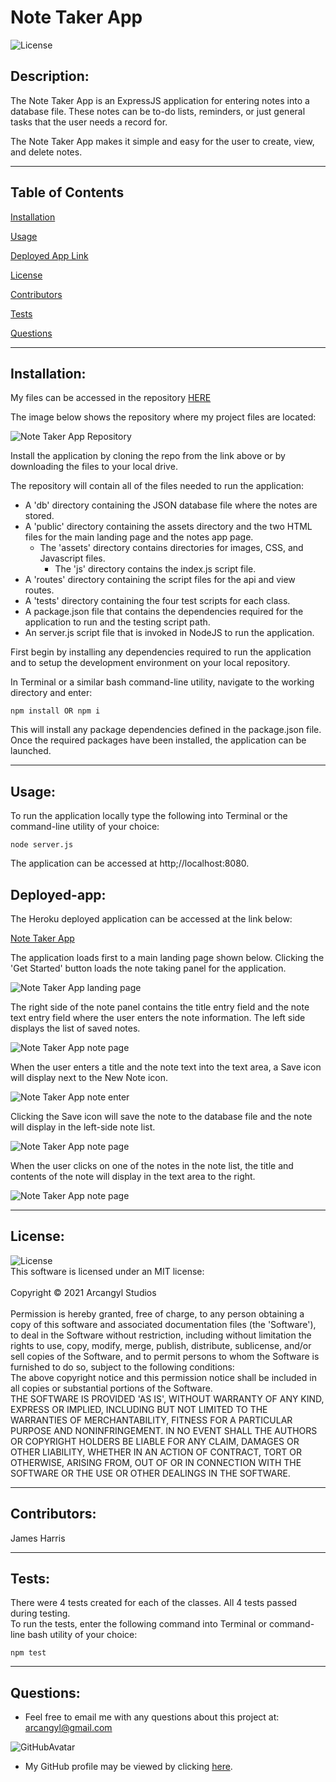 
# Note Taker App<br>

![License](https://img.shields.io/badge/License-MIT-green.svg)<br>

## Description:<br>

The Note Taker App is an ExpressJS application for entering notes into a database file. These notes can be to-do lists, reminders, or just general tasks that the user needs a record for.<br>

The Note Taker App makes it simple and easy for the user to create, view, and delete notes.<br>

---


## Table of Contents<br>

[Installation](#installation)<br>

[Usage](#usage)<br>

[Deployed App Link](#deployed-app)<br>

[License](#license)<br>

[Contributors](#contributors)<br>

[Tests](#tests)<br>

[Questions](#Questions)<br>

---

## Installation:<br>

My files can be accessed in the repository [HERE](https://github.com/arcangyl1963/note-taker-app)<br>

The image below shows the repository where my project files are located:

![Note Taker App Repository](./public/assets/images/note-taker-app_gitrepo.png)

Install the application by cloning the repo from the link above or by downloading the files to your local drive.

The repository will contain all of the files needed to run the application:

* A 'db' directory containing the JSON database file where the notes are stored.
* A 'public' directory containing the assets directory and the two HTML files for the main landing page and the notes app page.
  * The 'assets' directory contains directories for images, CSS, and Javascript files.
    * The 'js' directory contains the index.js script file.
* A 'routes' directory containing the script files for the api and view routes.
* A 'tests' directory containing the four test scripts for each class.
* A package.json file that contains the dependencies required for the application to run and the testing script path.
* An server.js script file that is invoked in NodeJS to run the application.

First begin by installing any dependencies required to run the application and to setup the development environment on your local repository.<br>

In Terminal or a similar bash command-line utility, navigate to the working directory and enter:<br>

~~~
npm install OR npm i
~~~

This will install any package dependencies defined in the package.json file.
Once the required packages have been installed, the application can be launched.

---

## Usage:<br>
To run the application locally type the following into Terminal or the command-line utility of your choice:

~~~
node server.js
~~~

The application can be accessed at http;//localhost:8080.

## Deployed-app:

The Heroku deployed application can be accessed at the link below:

[Note Taker App](https://floating-bayou-71419.herokuapp.com/)

The application loads first to a main landing page shown below. Clicking the 'Get Started' button loads the note taking panel for the application.<br>

![Note Taker App landing page](./public/assets/images/note-taker-app_landing.png)

The right side of the note panel contains the title entry field and the note text entry field where the user enters the note information. The left side displays the list of saved notes.

![Note Taker App note page](./public/assets/images/note-taker-app_notes.png)

When the user enters a title and the note text into the text area, a Save icon will display next to the New Note icon.

![Note Taker App note enter](./public/assets/images/note-taker-app_notes-enter.png)

Clicking the Save icon will save the note to the database file and the note will display in the left-side note list.

![Note Taker App note page](./public/assets/images/note-taker-app_notes-saved.png)

When the user clicks on one of the notes in the note list, the title and contents of the note will display in the text area to the right.

![Note Taker App note page](./public/assets/images/note-taker-app_notes-display-selected.png)

---

## License:<br>

![License](https://img.shields.io/badge/License-MIT-green.svg)<br>This software is licensed under an MIT license:<br><br>Copyright © 2021 Arcangyl Studios<br><br>Permission is hereby granted, free of charge, to any person obtaining a copy of this software and associated documentation files (the 'Software'), to deal in the Software without restriction, including without limitation the rights to use, copy, modify, merge, publish, distribute, sublicense, and/or sell copies of the Software, and to permit persons to whom the Software is furnished to do so, subject to the following conditions:<br>The above copyright notice and this permission notice shall be included in all copies or substantial portions of the Software.<br>THE SOFTWARE IS PROVIDED 'AS IS', WITHOUT WARRANTY OF ANY KIND, EXPRESS OR IMPLIED, INCLUDING BUT NOT LIMITED TO THE WARRANTIES OF MERCHANTABILITY, FITNESS FOR A PARTICULAR PURPOSE AND NONINFRINGEMENT. IN NO EVENT SHALL THE AUTHORS OR COPYRIGHT HOLDERS BE LIABLE FOR ANY CLAIM, DAMAGES OR OTHER LIABILITY, WHETHER IN AN ACTION OF CONTRACT, TORT OR OTHERWISE, ARISING FROM, OUT OF OR IN CONNECTION WITH THE SOFTWARE OR THE USE OR OTHER DEALINGS IN THE SOFTWARE.<br>

---

## Contributors:<br>

James Harris<br>

---

## Tests:<br>

There were 4 tests created for each of the classes. All 4 tests passed during testing.<br>
To run the tests, enter the following command into Terminal or command-line bash utility of your choice:<br>

~~~
npm test
~~~

---

## Questions:<br>


- Feel free to email me with any questions about this project at: arcangyl@gmail.com<br>

![GitHubAvatar](https://avatars.githubusercontent.com/u/77169680?v=4)<br>

- My GitHub profile may be viewed by clicking [here](https://github.com/arcangyl1963).